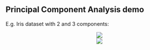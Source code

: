 ## Principal Component Analysis demo

E.g. Iris dataset with 2 and 3 components:

<p align="center">
	<img src="iris_pca_2.png"/>
	<br/>
	<img src="iris_pca_3.png"/>
</p>
